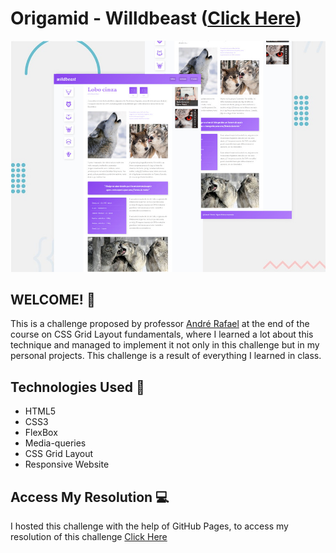 # Origamid - Willdbeast ([Click Here](https://samueloliveiraa.github.io/Wildbeast/))

![Design preview for the Fylo dark theme landing page challenge](./Assets/img/desktop-preview.jpg)

## WELCOME! 👋

This is a challenge proposed by professor [André Rafael](https://www.youtube.com/origamid) at the end of the course on CSS Grid Layout fundamentals, where I learned a lot about this technique and managed to implement it not only in this challenge but in my personal projects. This challenge is a result of everything I learned in class.

## Technologies Used 🧩

* HTML5
* CSS3
* FlexBox
* Media-queries
* CSS Grid Layout
* Responsive Website

## Access My Resolution 💻

   I hosted this challenge with the help of GitHub Pages, to access my resolution of this challenge [Click Here](https://samueloliveiraa.github.io/Wildbeast/)

